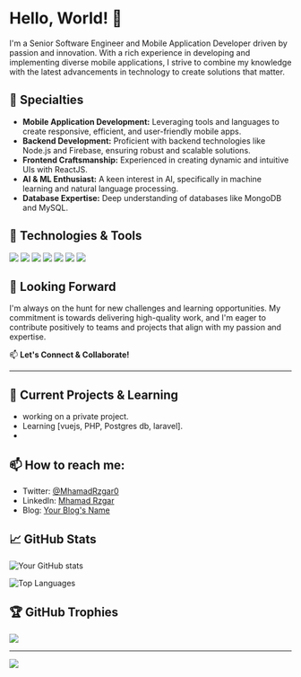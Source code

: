
# Hello, World! 👋

I'm a Senior Software Engineer and Mobile Application Developer driven by passion and innovation. With a rich experience in developing and implementing diverse mobile applications, I strive to combine my knowledge with the latest advancements in technology to create solutions that matter.

## 🎯 Specialties

- **Mobile Application Development:** Leveraging tools and languages to create responsive, efficient, and user-friendly mobile apps.
- **Backend Development:** Proficient with backend technologies like Node.js and Firebase, ensuring robust and scalable solutions.
- **Frontend Craftsmanship:** Experienced in creating dynamic and intuitive UIs with ReactJS.
- **AI & ML Enthusiast:** A keen interest in AI, specifically in machine learning and natural language processing.
- **Database Expertise:** Deep understanding of databases like MongoDB and MySQL.

## 🔧 Technologies & Tools

![](https://img.shields.io/badge/Code-Flutter-informational?style=flat&logo=flutter&logoColor=white&color=2bbc8a)
![](https://img.shields.io/badge/Backend-Firebase-informational?style=flat&logo=firebase&logoColor=white&color=2bbc8a)
![](https://img.shields.io/badge/Backend-Node.js-informational?style=flat&logo=node.js&logoColor=white&color=2bbc8a)
![](https://img.shields.io/badge/Frontend-ReactJS-informational?style=flat&logo=react&logoColor=white&color=2bbc8a)
![](https://img.shields.io/badge/Code-Python-informational?style=flat&logo=python&logoColor=white&color=2bbc8a)
![](https://img.shields.io/badge/Database-MongoDB-informational?style=flat&logo=mongodb&logoColor=white&color=2bbc8a)
![](https://img.shields.io/badge/Database-MySQL-informational?style=flat&logo=mysql&logoColor=white&color=2bbc8a)
<!-- Add more badges as per your proficiency: https://shields.io/ -->

## 🚀 Looking Forward

I'm always on the hunt for new challenges and learning opportunities. My commitment is towards delivering high-quality work, and I'm eager to contribute positively to teams and projects that align with my passion and expertise.

📫 **Let's Connect & Collaborate!**


--------------------------------------


## 🌱 Current Projects & Learning

- working on a private project.
- Learning [vuejs, PHP, Postgres db, laravel].
- 
## 📫 How to reach me:

- Twitter: [@MhamadRzgar0](https://twitter.com/MhamadRzgar0)
- LinkedIn: [Mhamad Rzgar](https://www.linkedin.com/in/mhamad-rzgar-772533177/)
- Blog: [Your Blog's Name](your-blog-link)

## 📈 GitHub Stats

![Your GitHub stats](https://github-readme-stats.vercel.app/api?username=Mhamad-Rzgar&show_icons=true&theme=radical)

![Top Languages](https://github-readme-stats.vercel.app/api/top-langs/?username=Mhamad-Rzgar&theme=radical)


## 🏆 GitHub Trophies
![](https://github-profile-trophy.vercel.app/?username=Mhamad-Rzgar&theme=dark_dimmed&no-frame=false&no-bg=false&margin-w=4)

---
[![](https://visitcount.itsvg.in/api?id=Mhamad-Rzgar&icon=7&color=0)](https://visitcount.itsvg.in)


<!-- GitHub stats link: https://github.com/anuraghazra/github-readme-stats -->

